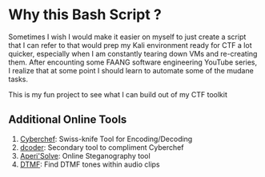 # Why this Bash Script ?

Sometimes I wish I would make it easier on myself to just create a script that I can refer to that would prep my Kali environment ready for CTF a lot quicker, especially when I am constantly tearing down VMs and re-creating them. After encounting some FAANG software engineering YouTube series, I realize that at some point I should learn to automate some of the mudane tasks.

This is my fun project to see what I can build out of my CTF toolkit

## Additional Online Tools ##
1. [Cyberchef](https://gchq.github.io/CyberChef/): Swiss-knife Tool for Encoding/Decoding
2. [dcoder](https://www.dcode.fr/tools-list): Secondary tool to compliment Cyberchef 
3. [Aperi'Solve](https://aperisolve.fr/): Online Steganography tool
4. [DTMF](https://unframework.github.io/dtmf-detect/): Find DTMF tones within audio clips
